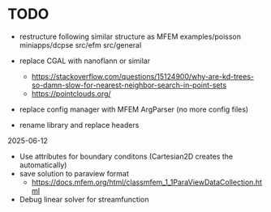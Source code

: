 # TODO

- restructure following similar structure as MFEM
  examples/poisson
  miniapps/dcpse
  src/efm
  src/general

- replace CGAL with nanoflann or similar
  - https://stackoverflow.com/questions/15124900/why-are-kd-trees-so-damn-slow-for-nearest-neighbor-search-in-point-sets
  - https://pointclouds.org/

- replace config manager with MFEM ArgParser (no more config files)

- rename library and replace headers



2025-06-12
- Use attributes for boundary conditons (Cartesian2D creates the automatically)
- save solution to paraview format
  - https://docs.mfem.org/html/classmfem_1_1ParaViewDataCollection.html
- Debug linear solver for streamfunction
